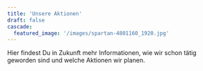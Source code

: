 ```yaml
---
title: 'Unsere Aktionen'
draft: false
cascade:
  featured_image: '/images/spartan-4801160_1920.jpg'
---
```


Hier findest Du in Zukunft mehr Informationen, wie wir schon tätig geworden sind und welche Aktionen wir planen.